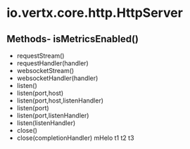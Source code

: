 # io.vertx.core.http.HttpServer
## Methods- isMetricsEnabled()
- requestStream()
- requestHandler(handler)
- websocketStream()
- websocketHandler(handler)
- listen()
- listen(port,host)
- listen(port,host,listenHandler)
- listen(port)
- listen(port,listenHandler)
- listen(listenHandler)
- close()
- close(completionHandler)
mHelo  t1
t2
t3

